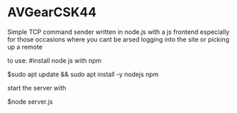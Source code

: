 # AVGearCSK44
Simple TCP command sender written in node.js with a js frontend
especially for those occasions where you cant be arsed logging into the site or picking up a remote

to use:
#install node js with npm

$sudo apt update && sudo apt install -y nodejs npm


start the server with

$node server.js
